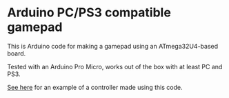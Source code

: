 # Arduino PC/PS3 compatible gamepad

This is Arduino code for making a gamepad using an ATmega32U4-based board.

Tested with an Arduino Pro Micro, works out of the box with at least PC and PS3.

[See here](https://www.thingiverse.com/thing:4838081) for an example of a controller made using this code.
